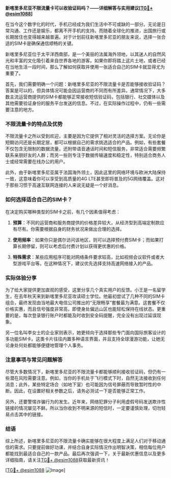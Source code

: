 **新喀里多尼亚不限流量卡可以收验证码吗？——详细解答与实用建议[[TG💪+ @esim1088](https://t.me/s/esim1088)]**

在当今这个数字化的时代，手机已经成为我们生活中不可或缺的一部分。无论是日常沟通、工作还是娱乐，都离不开手机的支持。而随着全球化的推进，出国旅行或长期居住也变得越来越普遍。对于计划前往新喀里多尼亚的朋友来说，选择一张合适的SIM卡是确保通信顺畅的关键。

新喀里多尼亚位于太平洋西南部，是一个美丽的法属海外领地，以其迷人的自然风光和丰富的文化吸引着来自世界各地的游客。如果你即将踏上这片土地，或者已经在当地生活一段时间，那么了解如何获取并使用一张适合自己的SIM卡就显得尤为重要了。

首先，我们需要明确一个问题：新喀里多尼亚的不限流量卡是否能够接收验证码？答案是可以的，但具体情况可能会因运营商的不同而有所差异。通常情况下，大多数主流运营商提供的SIM卡都能够正常接收短信验证码，包括银行、社交媒体以及其他需要验证身份的服务平台发送的信息。不过，在实际操作过程中，仍有一些需要注意的地方。

### 不限流量卡的特点及优势

不限流量卡之所以受到欢迎，主要是因为它提供了相对灵活的选择方案。无论你是短期访问还是长期定居，都可以根据自己的需求挑选适合的产品。例如，有些套餐不仅包含无限制的数据流量，还附带语音通话时间和短信服务，非常适合需要频繁联系亲朋好友的人群；而另一些则专注于数据传输速度和稳定性，特别适合商务人士或经常需要在线办公的用户。

此外，由于新喀里多尼亚属于法国海外领土，因此这里的网络环境与欧洲大陆保持一致，这意味着你可以享受到高质量的4G LTE甚至即将普及的5G网络覆盖。这对于那些习惯于高速互联网连接的人来说无疑是一个好消息。

### 如何选择适合自己的SIM卡？

在决定购买哪种类型的SIM卡之前，有几个因素值得考虑：

1. **预算**：不同的运营商和服务商提供的价格差异较大，从经济型到高端定制款应有尽有。你需要根据自身的财务状况来做出合理的选择。
   
2. **使用频率**：如果你只是偶尔访问该地区，则可以选择预付费SIM卡；而如果打算长期停留，则可以考虑后付费计划以获得更优惠的价格。

3. **特殊需求**：某些应用程序可能对网络条件要求较高，比如视频会议软件或者大型游戏平台等。在这种情况下，建议优先选择支持高速网络接入的产品。

### 实际体验分享

为了给大家提供更加直观的感受，这里分享几个真实用户的反馈。小王是一名留学生，在去年秋天来到新喀里多尼亚攻读硕士学位。他最初尝试了几种不同的SIM卡组合，最终发现由当地最大电信公司推出的“无限畅享”套餐最为满意。这套餐不仅价格实惠，而且信号强度非常高，即使身处偏远山区也能轻松保持在线状态。更重要的是，每次登录银行账户时都能及时收到安全码提醒，完全没有出现过延误现象。

另一位名叫李女士的企业家则表示，她更倾向于选择那些专门面向国际旅客设计的多功能SIM卡。这类卡片往往内置多种语言界面，并且支持全球漫游功能，让她无论身处何处都能够便捷地管理个人事务。

### 注意事项与常见问题解答

尽管大多数情况下，新喀里多尼亚的不限流量卡都能够顺利接收验证码，但仍有一些潜在风险需要注意。例如，当你的手机处于飞行模式下时，自然无法接收到任何消息；此外，某些特定场合（如地下室）也可能因为信号屏蔽而导致暂时性的中断。因此，在设置好相关参数之后，请务必测试一下是否能够正常工作。

另外，还要警惕诈骗行为的发生。近年来，网络犯罪分子利用虚假号码发送欺诈性链接的情况屡见不鲜。所以当你收到不明来源的短信时，一定要谨慎处理，切勿轻易点击其中的链接。

### 结语

综上所述，新喀里多尼亚的不限流量卡确实能够在很大程度上满足人们对于移动通信的需求。只要提前做好功课，并结合自身实际情况作出明智决策，相信每位用户都能找到最适合自己的一款产品。最后再次强调一下，关于最新优惠信息以及更多详细指南，请关注[TG💪+ @esim1088](https://t.me/s/esim1088)获取最新资讯！

[[TG💪+ @esim1088](https://t.me/s/esim1088) ![Image](https://i.postimg.cc/4NQfJmqS/Snipaste-2025-05-13-00-14-12.png)]